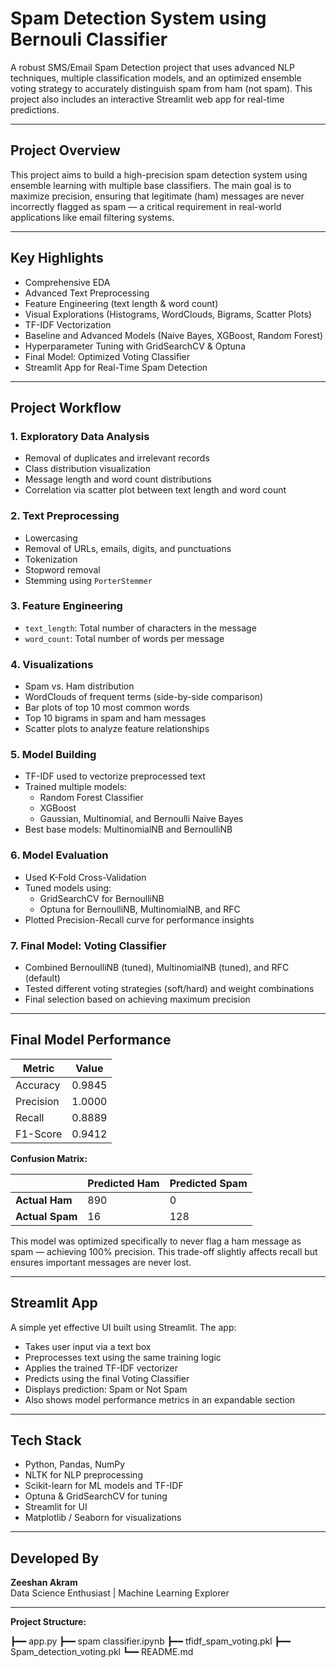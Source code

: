 # Spam Detection System using Bernouli Classifier

A robust SMS/Email Spam Detection project that uses advanced NLP techniques, multiple classification models, and an optimized ensemble voting strategy to accurately distinguish spam from ham (not spam). This project also includes an interactive Streamlit web app for real-time predictions.

---

## Project Overview

This project aims to build a high-precision spam detection system using ensemble learning with multiple base classifiers. The main goal is to maximize precision, ensuring that legitimate (ham) messages are never incorrectly flagged as spam — a critical requirement in real-world applications like email filtering systems.

---

## Key Highlights

- Comprehensive EDA  
- Advanced Text Preprocessing  
- Feature Engineering (text length & word count)  
- Visual Explorations (Histograms, WordClouds, Bigrams, Scatter Plots)  
- TF-IDF Vectorization  
- Baseline and Advanced Models (Naive Bayes, XGBoost, Random Forest)  
- Hyperparameter Tuning with GridSearchCV & Optuna  
- Final Model: Optimized Voting Classifier  
- Streamlit App for Real-Time Spam Detection  

---

## Project Workflow

### 1. Exploratory Data Analysis
- Removal of duplicates and irrelevant records
- Class distribution visualization
- Message length and word count distributions
- Correlation via scatter plot between text length and word count

### 2. Text Preprocessing
- Lowercasing
- Removal of URLs, emails, digits, and punctuations
- Tokenization
- Stopword removal
- Stemming using `PorterStemmer`

### 3. Feature Engineering
- `text_length`: Total number of characters in the message
- `word_count`: Total number of words per message

### 4. Visualizations
- Spam vs. Ham distribution
- WordClouds of frequent terms (side-by-side comparison)
- Bar plots of top 10 most common words
- Top 10 bigrams in spam and ham messages
- Scatter plots to analyze feature relationships

### 5. Model Building
- TF-IDF used to vectorize preprocessed text
- Trained multiple models:
  - Random Forest Classifier
  - XGBoost
  - Gaussian, Multinomial, and Bernoulli Naive Bayes
- Best base models: MultinomialNB and BernoulliNB

### 6. Model Evaluation
- Used K-Fold Cross-Validation
- Tuned models using:
  - GridSearchCV for BernoulliNB
  - Optuna for BernoulliNB, MultinomialNB, and RFC
- Plotted Precision-Recall curve for performance insights

### 7. Final Model: Voting Classifier
- Combined BernoulliNB (tuned), MultinomialNB (tuned), and RFC (default)
- Tested different voting strategies (soft/hard) and weight combinations
- Final selection based on achieving maximum precision

---

## Final Model Performance

| Metric     | Value     |
|------------|-----------|
| Accuracy   | 0.9845    |
| Precision  | 1.0000    |
| Recall     | 0.8889    |
| F1-Score   | 0.9412    |

**Confusion Matrix:**

|                | Predicted Ham | Predicted Spam |
|----------------|---------------|----------------|
| **Actual Ham** | 890           | 0              |
| **Actual Spam**| 16            | 128            |

This model was optimized specifically to never flag a ham message as spam — achieving 100% precision. This trade-off slightly affects recall but ensures important messages are never lost.

---

## Streamlit App

A simple yet effective UI built using Streamlit. The app:
- Takes user input via a text box
- Preprocesses text using the same training logic
- Applies the trained TF-IDF vectorizer
- Predicts using the final Voting Classifier
- Displays prediction: Spam or Not Spam
- Also shows model performance metrics in an expandable section

---

## Tech Stack

- Python, Pandas, NumPy
- NLTK for NLP preprocessing
- Scikit-learn for ML models and TF-IDF
- Optuna & GridSearchCV for tuning
- Streamlit for UI
- Matplotlib / Seaborn for visualizations

---

## Developed By

**Zeeshan Akram**  
Data Science Enthusiast | Machine Learning Explorer

---

**Project Structure:**


┣━━ app.py
┣━━ spam classifier.ipynb
┣━━ tfidf_spam_voting.pkl
┣━━ Spam_detection_voting.pkl
┗━━ README.md

